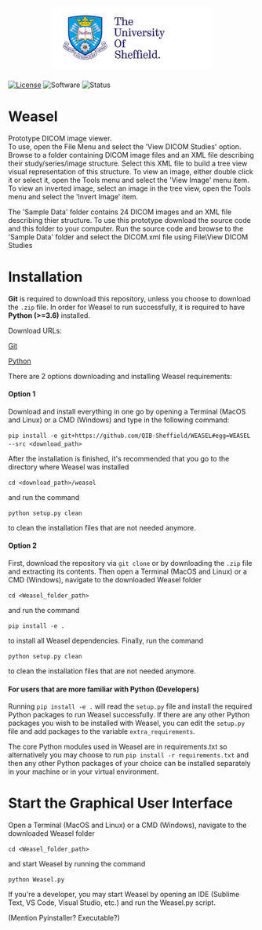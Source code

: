 <h2 align="center"><img src="docs/images/uni-sheffield-logo.png" height="128"></h2>

[![License](https://img.shields.io/badge/License-Apache%202.0-blue.svg)](https://opensource.org/licenses/Apache-2.0)
![Software](https://img.shields.io/badge/Software-DICOM%20Viewer-green)
![Status](https://img.shields.io/badge/Status-Prototype-orange)

# Weasel

Prototype DICOM image viewer.  
To use, open the File Menu and select the 'View DICOM Studies' option. Browse to a folder containing DICOM image files and an XML file 
describing their study/series/image structure. Select this XML file to build a tree view visual representation of this structure. 
To view an image, either double click it or select it, open the Tools menu and select the 'View Image' menu item. 
To view an inverted image, select an image in the tree view, open the Tools menu and select the 'Invert Image' item.

The 'Sample Data' folder contains 24 DICOM images and an XML file describing thier structure. To use this prototype download the source code and this folder to your computer.  Run the source code and browse to the 'Sample Data' folder and select the DICOM.xml file using File\View DICOM Studies

# Installation

**Git** is required to download this repository, unless you choose to download the `.zip` file. In order for Weasel to run successfully, it is required to have **Python (>=3.6)** installed.

Download URLs:

[Git](https://git-scm.com/downloads)

[Python](https://www.python.org/downloads/)


There are 2 options downloading and installing Weasel requirements:

#### Option 1
Download and install everything in one go by opening a Terminal (MacOS and Linux) or a CMD (Windows) and type in the following command:

`pip install -e git+https://github.com/QIB-Sheffield/WEASEL#egg=WEASEL --src <download_path>`

After the installation is finished, it's recommended that you go to the directory where Weasel was installed

`cd <download_path>/weasel`

and run the command

`python setup.py clean` 

to clean the installation files that are not needed anymore.

#### Option 2
First, download the repository via `git clone` or by downloading the `.zip` file and extracting its contents.
Then open a Terminal (MacOS and Linux) or a CMD (Windows), navigate to the downloaded Weasel folder

`cd <Weasel_folder_path>`

and run the command 

`pip install -e .` 

to install all Weasel dependencies. Finally, run the command

`python setup.py clean` 

to clean the installation files that are not needed anymore.

#### For users that are more familiar with Python (Developers)
Running `pip install -e .` will read the `setup.py` file and install the required Python packages to run Weasel successfully. If there are any other Python packages you wish to be installed with Weasel, you can edit the `setup.py` file and add packages to the variable `extra_requirements`.

The core Python modules used in Weasel are in requirements.txt so alternatively you may choose to run `pip install -r requirements.txt` and then any other Python packages of your choice can be installed separately in your machine or in your virtual environment.

# Start the Graphical User Interface
Open a Terminal (MacOS and Linux) or a CMD (Windows), navigate to the downloaded Weasel folder

`cd <Weasel_folder_path>`

and start Weasel by running the command

`python Weasel.py`

If you're a developer, you may start Weasel by opening an IDE (Sublime Text, VS Code, Visual Studio, etc.) and run the Weasel.py script.

(Mention Pyinstaller? Executable?)
